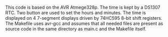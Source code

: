 This code is based on the AVR Atmege328p. The time is kept by a DS1307 RTC. Two button are used to set the hours and minutes. The time is displayed on 4 7-segment displays driven by 74HC595 8-bit shift registers. 
The Makefile uses avr-gcc and assumes that all needed files are present as source code in the same directory as main.c and the Makefile itself.
